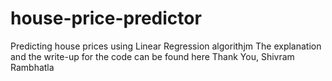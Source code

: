 # house-price-predictor
Predicting house prices using Linear Regression algorithjm
The explanation and the write-up for the code can be found here
Thank You,
Shivram Rambhatla
